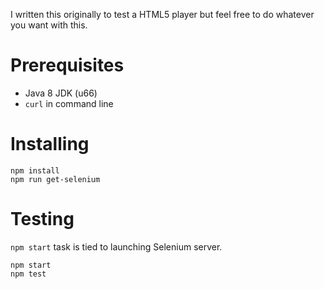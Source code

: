 I written this originally to test a HTML5 player but feel free to do whatever you want with this.

# Prerequisites

* Java 8 JDK (u66)
* `curl` in command line

# Installing

```
npm install
npm run get-selenium
```

# Testing

`npm start` task is tied to launching Selenium server.

```
npm start
npm test
```
